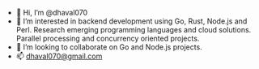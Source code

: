 - 👋 Hi, I’m @dhaval070
- 👀 I’m interested in backend development using Go, Rust, Node.js and Perl. Research emerging programming languages and cloud solutions. Parallel processing and concurrency oriented projects.
- 💞️ I’m looking to collaborate on Go and Node.js projects.
- 📫 dhaval070@gmail.com

<!---
dhaval070/dhaval070 is a ✨ special ✨ repository because its `README.md` (this file) appears on your GitHub profile.
You can click the Preview link to take a look at your changes.
--->
